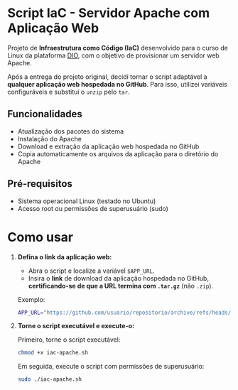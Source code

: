 # Script IaC - Servidor Apache com Aplicação Web

Projeto de **Infraestrutura como Código (IaC)** desenvolvido para o curso de Linux da plataforma [DIO](https://www.dio.me), com o objetivo de provisionar um servidor web Apache.

Após a entrega do projeto original, decidi tornar o script adaptável a **qualquer aplicação web hospedada no GitHub**. Para isso, utilizei variáveis configuráveis e substituí o `unzip` pelo `tar`. 



## Funcionalidades

- Atualização dos pacotes do sistema
- Instalação do Apache  
- Download e extração da aplicação web hospedada no GitHub
- Copia automaticamente os arquivos da aplicação para o diretório do Apache


## Pré-requisitos

- Sistema operacional Linux (testado no Ubuntu)
- Acesso root ou permissões de superusuário (sudo)

# Como usar

1. **Defina o link da aplicação web:**

   - Abra o script e localize a variável `$APP_URL`.
   - Insira o **link** de download da aplicação hospedada no GitHub, **certificando-se de que a URL termina com `.tar.gz`** (não `.zip`).

   Exemplo:
   ```bash
   APP_URL="https://github.com/usuario/repositorio/archive/refs/heads/main.tar.gz"
   ```

2. **Torne o script executável e execute-o:**

   Primeiro, torne o script executável:
   ```bash
   chmod +x iac-apache.sh
   ```

   Em seguida, execute o script com permissões de superusuário:
   ```bash
   sudo ./iac-apache.sh
   ```
